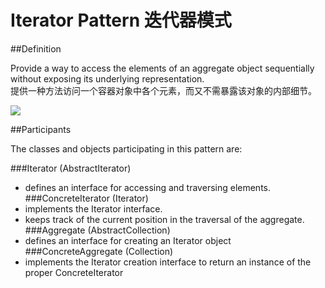 # Iterator Pattern 迭代器模式
##Definition

Provide a way to access the elements of an aggregate object sequentially without exposing its underlying representation.
<br>提供一种方法访问一个容器对象中各个元素，而又不需暴露该对象的内部细节。

![](https://github.com/QianMo/Unity-Design-Pattern/blob/master/UML_Picture/iterator.gif)


##Participants

The classes and objects participating in this pattern are:

###Iterator  (AbstractIterator)
* defines an interface for accessing and traversing elements.
###ConcreteIterator  (Iterator)
* implements the Iterator interface.
* keeps track of the current position in the traversal of the aggregate.
###Aggregate  (AbstractCollection)
* defines an interface for creating an Iterator object
###ConcreteAggregate  (Collection)
* implements the Iterator creation interface to return an instance of the proper ConcreteIterator

